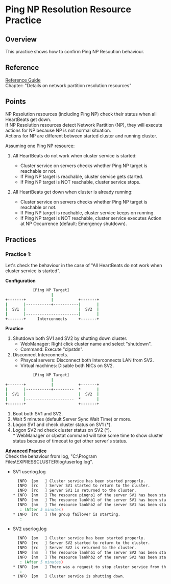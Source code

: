 # Ping NP Resolution Resource Practice

## Overview
This practice shows how to confirm Ping NP Resoution behaviour.

## Reference
[Reference Guide](https://www.nec.com/en/global/prod/expresscluster/en/support/manuals.html)  
	Chapter: "Details on network partition resolution resources"

## Points
NP Resolution resources (including Ping NP) check their status when all HeartBeats get down.  
If NP Resolution resources detect Network Partition (NP), they will execute actions for NP because NP is not normal situation.  
Actions for NP are different between started cluster and running cluster.

Assuming one Ping NP resource:
1. All HeartBeats do not work when cluster service is started:
	- Cluster service on servers checks whether Ping NP target is reachable or not.
	- If Ping NP target is reachable, cluster service gets started.
	- If Ping NP target is NOT reachable, cluster service stops.

1. All HeartBeats get down when cluster is already running:
	- Cluster service on servers checks whether Ping NP target is reachable or not.
	- If Ping NP target is reachable, cluster service keeps on running.
	- If Ping NP target is NOT reachable, cluster service executes Action at NP Occurrence (default: Emergency shutdown).

## Practices
### Practice 1:
Let's check the behaviour in the case of "All HeartBeats do not work when cluster service is started".

**Configuration**
```bat
            [Ping NP Target]
                    |
+-------+           |           +-------+
|       |-----------+-----------|       |
|  SV1  |                       |  SV2  |
|       |-----------------------|       |
+-------+     Interconnects     +-------+
```

**Practice**
1. Shutdown both SV1 and SV2 by shutting down cluster.
	- WebManager: Right click cluster name and select "shutdown".
	- Command: Execute "clpstdn".
1. Disconnect Interconnects.
	- Phsycal servers: Disconnect both Interconnects LAN from SV2.
	- Virtual machines: Disable both NICs on SV2.
```bat
            [Ping NP Target]
                    |
+-------+           |           +-------+
|       |-----------+---------  *       |
|  SV1  |                       |  SV2  |
|       |---------------------  *       |
+-------+                       +-------+
```
1. Boot both SV1 and SV2.
1. Wait 5 minutes (default Server Sync Wait Time) or more.  
1. Logon SV1 and check cluster status on SV1 (\*).
1. Logon SV2 nd check cluster status on SV2 (\*).  
	\* WebManager or clpstat command will take some time to show cluster status because of timeout to get other server's status.

**Advanced Practice**  
Check the behaviour from log, "C:\Program Files\EXPRESSCLUSTER\log\userlog.log".
- SV1 userlog.log  
  ```bat
    INFO  [pm   ] Cluster service has been started properly.
    INFO  [rc   ] Server SV1 started to return to the cluster.
    INFO  [rc   ] Server SV1 is returned to the cluster.
  * INFO  [nm   ] The resource pingnp1 of the server SV1 has been started.
    INFO  [nm   ] The resource lankhb1 of the server SV1 has been started.
    INFO  [nm   ] The resource lankhb2 of the server SV1 has been started.
     : (After 5 minutes)
  * INFO  [rc   ] The group failover is starting.
     :
  ```
- SV2 userlog.log  
	```bat
	  INFO  [pm   ] Cluster service has been started properly.
	  INFO  [rc   ] Server SV2 started to return to the cluster.
	  INFO  [rc   ] Server SV2 is returned to the cluster.
	  INFO  [nm   ] The resource lankhb1 of the server SV2 has been started.
	  INFO  [nm   ] The resource lankhb2 of the server SV2 has been started.
	   : (After 5 minutes)
	* INFO  [pm   ] There was a request to stop cluster service from the internal.
	   :
	* INFO  [pm   ] Cluster service is shutting down.
	```
